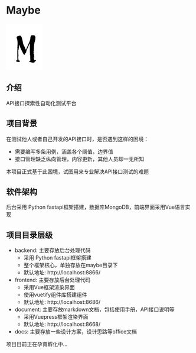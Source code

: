 # Maybe

![Maybe](/document/public/logo.png)

## 介绍
API接口探索性自动化测试平台

## 项目背景

在测试他人或者自己开发的API接口时，是否遇到这样的困境：
* 需要编写多条用例，涵盖各个阈值，边界值
* 接口管理缺乏纵向管理，内容更新，其他人员却一无所知

本项目正式基于此困境，试图用来专业解决API接口测试的难题

## 软件架构

后台采用 Python fastapi框架搭建，数据库MongoDB，前端界面采用Vue语言实现

## 项目目录层级

* backend: 主要存放后台处理代码
    * 采用 Python fastapi框架搭建
    * 整个框架核心，单独存放在maybe目录下
    * 默认地址: http://localhost:8866/
* frontend: 主要存放后台处理代码
    * 采用Vue框架渲染界面
    * 使用vuetify组件库搭建组件
    * 默认地址: http://localhost:8686/
* document: 主要存放markdown文档，包括使用手册，API接口说明等
    * 采用Vuepress框架渲染界面
    * 默认地址: http://localhost:8668/
* docs: 主要存放一些设计方案，设计思路等office文档

项目目前正在孕育孵化中...
